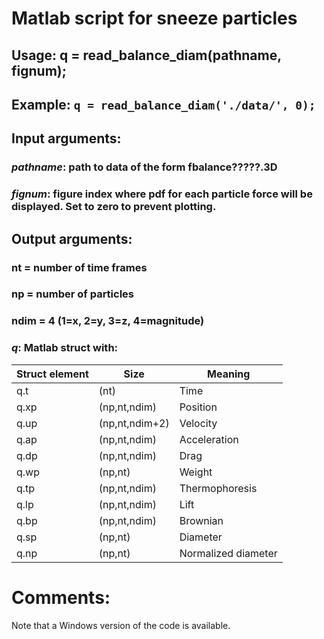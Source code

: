 # Matlab script for sneeze particles
## Usage:   q = read_balance_diam(pathname, fignum);
## Example: `q = read_balance_diam('./data/', 0);`
## Input arguments:
### *pathname*: path to data of the form fbalance?????.3D
### *fignum*: figure index where pdf for each particle force will be displayed. Set to zero to prevent plotting.

## Output arguments:
### nt = number of time frames
### np = number of particles
### ndim = 4 (1=x, 2=y, 3=z, 4=magnitude)

### *q*: Matlab struct with:

Struct element | Size | Meaning 
---|---|---
q.t |(nt)|           Time
q.xp|(np,nt,ndim)|   Position
q.up|(np,nt,ndim+2)| Velocity
q.ap|(np,nt,ndim)|   Acceleration
q.dp|(np,nt,ndim)|   Drag
q.wp|(np,nt)|        Weight
q.tp|(np,nt,ndim)|   Thermophoresis
q.lp|(np,nt,ndim)|   Lift
q.bp|(np,nt,ndim)|   Brownian
q.sp|(np,nt)|        Diameter
q.np|(np,nt)|        Normalized diameter

# Comments:
Note that a Windows version of the code is available.
